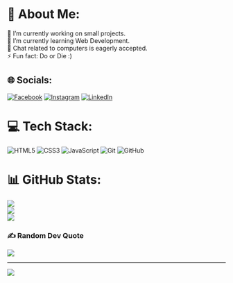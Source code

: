 # 💫 About Me:
🔭 I’m currently working on small projects.<br>🌱 I’m currently learning Web Development.<br>💬 Chat related to computers is eagerly accepted.<br>⚡ Fun fact: Do or Die :)


## 🌐 Socials:
[![Facebook](https://img.shields.io/badge/Facebook-%231877F2.svg?logo=Facebook&logoColor=white)](https://facebook.com/aaa.ryan01) [![Instagram](https://img.shields.io/badge/Instagram-%23E4405F.svg?logo=Instagram&logoColor=white)](https://instagram.com/aaa_ryan01) [![LinkedIn](https://img.shields.io/badge/LinkedIn-%230077B5.svg?logo=linkedin&logoColor=white)](https://linkedin.com/in/aaa-ryan01) 

# 💻 Tech Stack:
![HTML5](https://img.shields.io/badge/html5-%23E34F26.svg?style=for-the-badge&logo=html5&logoColor=white) ![CSS3](https://img.shields.io/badge/css3-%231572B6.svg?style=for-the-badge&logo=css3&logoColor=white) ![JavaScript](https://img.shields.io/badge/javascript-%23323330.svg?style=for-the-badge&logo=javascript&logoColor=%23F7DF1E) ![Git](https://img.shields.io/badge/git-%23F05033.svg?style=for-the-badge&logo=git&logoColor=white) ![GitHub](https://img.shields.io/badge/github-%23121011.svg?style=for-the-badge&logo=github&logoColor=white)
# 📊 GitHub Stats:
![](https://github-readme-stats.vercel.app/api?username=QwertyMD&theme=github_dark&hide_border=true&include_all_commits=false&count_private=false)<br/>
![](https://github-readme-streak-stats.herokuapp.com/?user=QwertyMD&theme=github_dark&hide_border=true)<br/>
![](https://github-readme-stats.vercel.app/api/top-langs/?username=QwertyMD&theme=github_dark&hide_border=true&include_all_commits=false&count_private=false&layout=compact)

### ✍️ Random Dev Quote
![](https://quotes-github-readme.vercel.app/api?type=vetical&theme=radical)

---
[![](https://visitcount.itsvg.in/api?id=QwertyMD&icon=5&color=9)](https://visitcount.itsvg.in)
